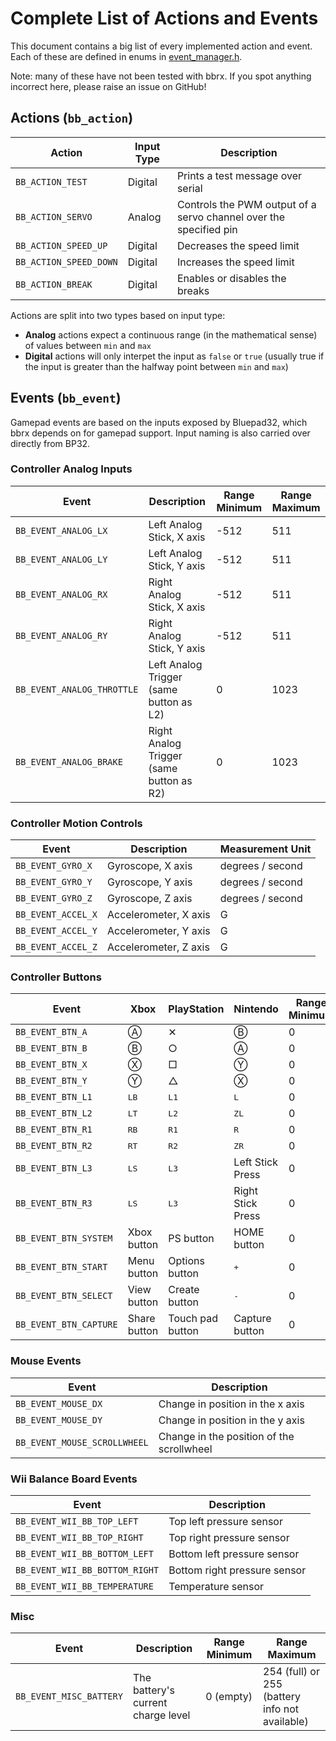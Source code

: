 # Complete List of Actions and Events
This document contains a big list of every implemented action and event.  Each of these are defined in enums in [event_manager.h](../bbrx/event_manager.h).

Note: many of these have not been tested with bbrx.  If you spot anything incorrect here, please raise an issue on GitHub!

## Actions (`bb_action`)

| Action                    | Input Type | Description                                                         |
|---------------------------|------------| --------------------------------------------------------------------|
| `BB_ACTION_TEST`          | Digital    | Prints a test message over serial                                   |
| `BB_ACTION_SERVO`         | Analog     | Controls the PWM output of a servo channel over the specified pin   |
| `BB_ACTION_SPEED_UP`      | Digital    | Decreases the speed limit                                           |
| `BB_ACTION_SPEED_DOWN`    | Digital    | Increases the speed limit                                           |
| `BB_ACTION_BREAK`         | Digital    | Enables or disables the breaks                                      |

Actions are split into two types based on input type:
- **Analog** actions expect a continuous range (in the mathematical sense) of values between `min` and `max`
- **Digital** actions will only interpet the input as `false` or `true` (usually true if the input is greater than the halfway point between `min` and `max`)

## Events (`bb_event`)
Gamepad events are based on the inputs exposed by Bluepad32, which bbrx depends on for gamepad support.  Input naming is also carried over directly from BP32.

### Controller Analog Inputs
| Event                           | Description                                       | Range Minimum | Range Maximum |
|---------------------------------|---------------------------------------------------|---------------|---------------|
| `BB_EVENT_ANALOG_LX`            | Left Analog Stick, X axis                         | -512          | 511           |
| `BB_EVENT_ANALOG_LY`            | Left Analog Stick, Y axis                         | -512          | 511           |
| `BB_EVENT_ANALOG_RX`            | Right Analog Stick, X axis                        | -512          | 511           |
| `BB_EVENT_ANALOG_RY`            | Right Analog Stick, Y axis                        | -512          | 511           |
| `BB_EVENT_ANALOG_THROTTLE`      | Left Analog Trigger (same button as L2)           | 0             | 1023          |
| `BB_EVENT_ANALOG_BRAKE`         | Right Analog Trigger (same button as R2)          | 0             | 1023          |

### Controller Motion Controls
| Event                           | Description                                       | Measurement Unit |
|---------------------------------|---------------------------------------------------|------------------|
| `BB_EVENT_GYRO_X`               | Gyroscope, X axis                                 | degrees / second |
| `BB_EVENT_GYRO_Y`               | Gyroscope, Y axis                                 | degrees / second |
| `BB_EVENT_GYRO_Z`               | Gyroscope, Z axis                                 | degrees / second |
| `BB_EVENT_ACCEL_X`              | Accelerometer, X axis                             | G                |
| `BB_EVENT_ACCEL_Y`              | Accelerometer, Y axis                             | G                |
| `BB_EVENT_ACCEL_Z`              | Accelerometer, Z axis                             | G                |

### Controller Buttons
| Event                           | Xbox          | PlayStation      | Nintendo          | Range Minimum | Range Maximum |
|---------------------------------|---------------|------------------|-------------------|---------------|---------------|
| `BB_EVENT_BTN_A`                | Ⓐ             | ✕               | Ⓑ                 | 0             | 1             |
| `BB_EVENT_BTN_B`                | Ⓑ             | ○               | Ⓐ                 | 0             | 1             |
| `BB_EVENT_BTN_X`                | Ⓧ             | □               | Ⓨ                 | 0             | 1             |    
| `BB_EVENT_BTN_Y`                | Ⓨ             | △              | Ⓧ                 | 0             | 1             |    
| `BB_EVENT_BTN_L1`               | <kbd>LB</kbd> | <kbd>L1</kbd>    | <kbd>L</kbd>      | 0             | 1             |
| `BB_EVENT_BTN_L2`               | <kbd>LT</kbd> | <kbd>L2</kbd>    | <kbd>ZL</kbd>     | 0             | 1             |
| `BB_EVENT_BTN_R1`               | <kbd>RB</kbd> | <kbd>R1</kbd>    | <kbd>R</kbd>      | 0             | 1             |
| `BB_EVENT_BTN_R2`               | <kbd>RT</kbd> | <kbd>R2</kbd>    | <kbd>ZR</kbd>     | 0             | 1             |
| `BB_EVENT_BTN_L3`               | <kbd>LS</kbd> | <kbd>L3</kbd>    | Left Stick Press  | 0             | 1             |
| `BB_EVENT_BTN_R3`               | <kbd>LS</kbd> | <kbd>L3</kbd>    | Right Stick Press | 0             | 1             |
| `BB_EVENT_BTN_SYSTEM`           | Xbox button   | PS button        | HOME button       | 0             | 1             |
| `BB_EVENT_BTN_START`            | Menu button   | Options button   | <kbd>+</kbd>      | 0             | 1             |
| `BB_EVENT_BTN_SELECT`           | View button   | Create button    | <kbd>-</kdb>      | 0             | 1             |
| `BB_EVENT_BTN_CAPTURE`          | Share button  | Touch pad button | Capture button    | 0             | 1             |

### Mouse Events
| Event                           | Description                                       |
|---------------------------------|---------------------------------------------------|
| `BB_EVENT_MOUSE_DX`             | Change in position in the x axis                  |
| `BB_EVENT_MOUSE_DY`             | Change in position in the y axis                  |
| `BB_EVENT_MOUSE_SCROLLWHEEL`    | Change in the position of the scrollwheel         |

### Wii Balance Board Events
| Event                           | Description                                       |
|---------------------------------|---------------------------------------------------|
| `BB_EVENT_WII_BB_TOP_LEFT`      | Top left pressure sensor                          |
| `BB_EVENT_WII_BB_TOP_RIGHT`     | Top right pressure sensor                         |
| `BB_EVENT_WII_BB_BOTTOM_LEFT`   | Bottom left pressure sensor                       |
| `BB_EVENT_WII_BB_BOTTOM_RIGHT`  | Bottom right pressure sensor                      |
| `BB_EVENT_WII_BB_TEMPERATURE`   | Temperature sensor                                |

### Misc
| Event                           | Description                                       | Range Minimum | Range Maximum                                  |
|---------------------------------|---------------------------------------------------|---------------|------------------------------------------------|
| `BB_EVENT_MISC_BATTERY`         | The battery's current charge level                | 0 (empty)     | 254 (full) or 255 (battery info not available) |

